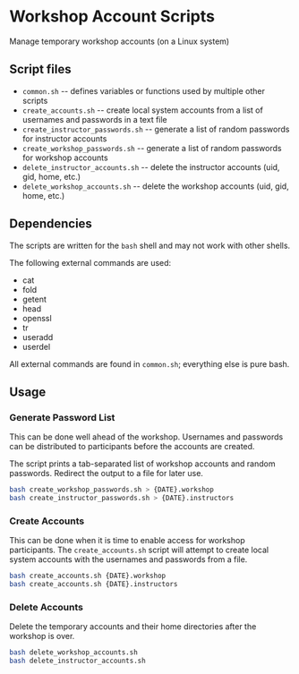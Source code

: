 # Workshop Account Scripts

Manage temporary workshop accounts (on a Linux system)


## Script files

- `common.sh` -- defines variables or functions used by multiple other scripts
- `create_accounts.sh` -- create local system accounts from a list of usernames and passwords in a text file
- `create_instructor_passwords.sh` -- generate a list of random passwords for instructor accounts
- `create_workshop_passwords.sh` -- generate a list of random passwords for workshop accounts
- `delete_instructor_accounts.sh` -- delete the instructor accounts (uid, gid, home, etc.)
- `delete_workshop_accounts.sh` -- delete the workshop accounts (uid, gid, home, etc.)

## Dependencies

The scripts are written for the `bash` shell and may not work with other shells.

The following external commands are used:
- cat
- fold
- getent
- head
- openssl
- tr
- useradd
- userdel

All external commands are found in `common.sh`; everything else is pure bash.

## Usage

### Generate Password List

This can be done well ahead of the workshop. Usernames and passwords can be distributed to participants before the accounts are created.

The script prints a tab-separated list of workshop accounts and random passwords. Redirect the output to a file for later use.

```bash
bash create_workshop_passwords.sh > {DATE}.workshop
bash create_instructor_passwords.sh > {DATE}.instructors
```

### Create Accounts

This can be done when it is time to enable access for workshop participants. The `create_accounts.sh` script will attempt to create local system accounts with the usernames and passwords from a file.

```bash
bash create_accounts.sh {DATE}.workshop
bash create_accounts.sh {DATE}.instructors
```

### Delete Accounts

Delete the temporary accounts and their home directories after the workshop is over.

```bash
bash delete_workshop_accounts.sh
bash delete_instructor_accounts.sh
```
